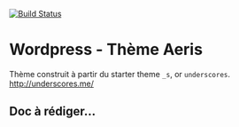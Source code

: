 [![Build Status](https://travis-ci.org/Automattic/_s.svg?branch=master)](https://travis-ci.org/Automattic/_s)

Wordpress - Thème Aeris 
===

Thème construit à partir du starter theme `_s`, or `underscores`. http://underscores.me/


Doc à rédiger...
---------------


